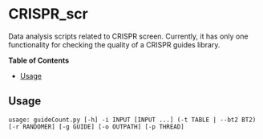 # CRISPR_scr
Data analysis scripts related to CRISPR screen. Currently, it has only one functionality for checking the quality of a CRISPR guides library.

**Table of Contents**
- [Usage](#user-content-usage)

Usage
-----
`usage: guideCount.py [-h] -i INPUT [INPUT ...] (-t TABLE | --bt2 BT2) [-r RANDOMER] [-g GUIDE] [-o OUTPATH] [-p THREAD]`
